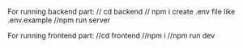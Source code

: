 For running backend part:
    // cd backend
    // npm i
    create .env file like .env.example
    //npm run server

For running frontend part:
    //cd frontend
    //npm i
    //npm run dev
